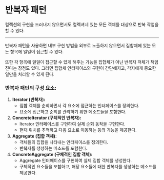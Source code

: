 # 반복자 패턴

컬렉션의 구현을 드러내지 않으면서도 컬렉셔네 있는 모든 객체를 대상으로
반복 작업을 할 수 있다.

---

반복자 패턴을 사용하면 내부 구현 방법을 외부로 노출하지 않으면서
집합체에 있는 모든 항목에 일일이 접근할 수 있다.

또한 각 항목에 일일이 접근할 수 있게 해주는 기능을 집합체가 아닌
반복자 객체가 책임진다는 장점도 있다. 그러면 집합체 인터페이스와 구현이 간단해지고,
각자에게 중요한 일만을 처리할 수 있게 된다.


### 반복자 패턴의 구성 요소:
1. **Iterator (반복자):**
   - 집합 객체를 순회하면서 각 요소에 접근하는 인터페이스를 정의한다.
   - 요소에 접근하고 순회를 관리하기 위한 메소드들을 포함한다.
2. **ConcreteIterator (구체적인 반복자):**
   - Iterator 인터페이스를 구현하여 실제 순회 동작을 구현한다.
   - 현재 위치를 추적하고 다음 요소로 이동하는 등의 기능을 제공한다.
3. **Aggregate (집합 객체):**
   - 객체들의 집합을 나타내는 인터페이스를 정의한다.
   - 반복자를 생성하는 메소드를 포함한다.
4. **ConcreteAggregate (구체적인 집합 객체):**
   - Aggregate 인터페이스를 구현하여 실제 집합 객체를 생성한다.
   - 구체적인 요소들을 포함하고, 해당 요소들에 대한 반복자를 생성하는 메소드를 제공한다.